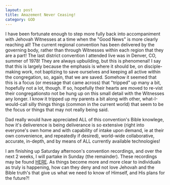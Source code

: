 ```yaml
---
layout: post
title: Amazement Never Ceasing!
category: GOD
---
```


I have been fortunate enough to step more fully back into accompaniment with Jehovah Witnesses at a time when the "Good News" is more clearly reaching all! The current regional convention has been delivered by the governing body, rather than through Witnesses within each region that they are a part! The last district convention I attended live was in Denver, CO, summer of 1978! They are always upbuilding, but this is phenomenal! I say that this is largely because the emphasis is where it should be, on disciple-making work, not baptizing to save ourselves and keeping all active within the congregation, so, again, that we are saved. Somehow it seemed that this is a focus (or message that came across) that "tripped" up many a bit, hopefully not a lot, though. If so, hopefully their hearts are moved to re-vist their congregationsto not be hung up on this small detail with the Witnesses any longer. I know it tripped up my parents a bit along with other, what-I-would-call silly things things (common in the current world) that seem to be the focus or things that may not really being said.

Dad really would have appreciated ALL of this convention's Bible knowlege, how it's deliverence is being deliverance is so extensive (right into everyone's own home and with capability of intake upon demand, ie at their own convenience, and repeatedly if desired), world-wide collaborative, accurate, in-depth, and by means of ALL currently available technologies!

I am finishing up Saturday afternoon's convention recordings, and over the next 2 weeks, I will partake in Sunday (the remainder). These recordings may be found [HERE](https://www.jw.org/en/jehovahs-witnesses/conventions/). As things become more and more clear to individuals as truly is happening, how can they deny and not love Jehovah and the Bible truth's that give us what we need to know of Himself, and His plans for the future?!
